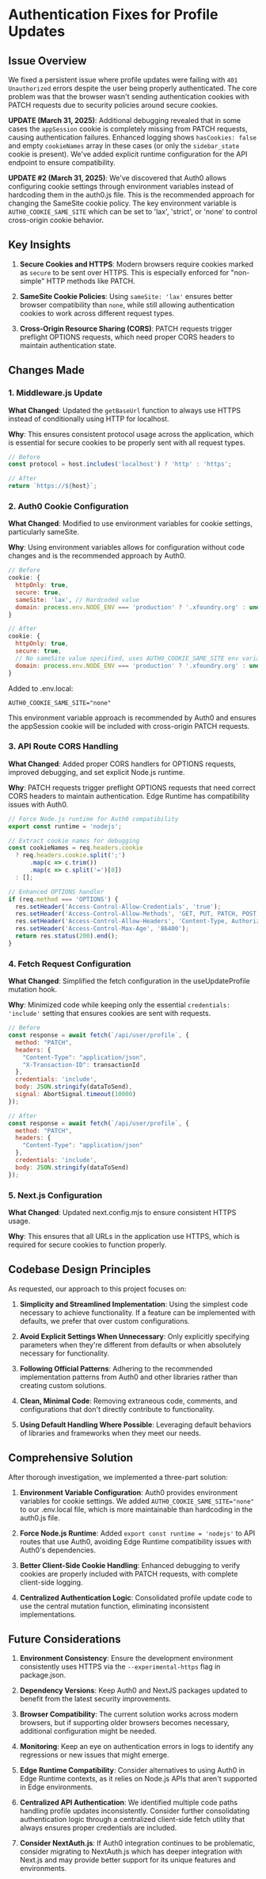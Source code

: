 # Authentication Fixes for Profile Updates

## Issue Overview

We fixed a persistent issue where profile updates were failing with `401 Unauthorized` errors despite the user being properly authenticated. The core problem was that the browser wasn't sending authentication cookies with PATCH requests due to security policies around secure cookies.

**UPDATE (March 31, 2025)**: Additional debugging revealed that in some cases the `appSession` cookie is completely missing from PATCH requests, causing authentication failures. Enhanced logging shows `hasCookies: false` and empty `cookieNames` array in these cases (or only the `sidebar_state` cookie is present). We've added explicit runtime configuration for the API endpoint to ensure compatibility.

**UPDATE #2 (March 31, 2025)**: We've discovered that Auth0 allows configuring cookie settings through environment variables instead of hardcoding them in the auth0.js file. This is the recommended approach for changing the SameSite cookie policy. The key environment variable is `AUTH0_COOKIE_SAME_SITE` which can be set to 'lax', 'strict', or 'none' to control cross-origin cookie behavior.

## Key Insights

1. **Secure Cookies and HTTPS**: Modern browsers require cookies marked as `secure` to be sent over HTTPS. This is especially enforced for "non-simple" HTTP methods like PATCH.

2. **SameSite Cookie Policies**: Using `sameSite: 'lax'` ensures better browser compatibility than `none`, while still allowing authentication cookies to work across different request types.

3. **Cross-Origin Resource Sharing (CORS)**: PATCH requests trigger preflight OPTIONS requests, which need proper CORS headers to maintain authentication state.

## Changes Made

### 1. Middleware.js Update

**What Changed**: Updated the `getBaseUrl` function to always use HTTPS instead of conditionally using HTTP for localhost.

**Why**: This ensures consistent protocol usage across the application, which is essential for secure cookies to be properly sent with all request types.

```javascript
// Before
const protocol = host.includes('localhost') ? 'http' : 'https';

// After
return `https://${host}`;
```

### 2. Auth0 Cookie Configuration

**What Changed**: Modified to use environment variables for cookie settings, particularly sameSite.

**Why**: Using environment variables allows for configuration without code changes and is the recommended approach by Auth0.

```javascript
// Before
cookie: {
  httpOnly: true,
  secure: true,
  sameSite: 'lax', // Hardcoded value
  domain: process.env.NODE_ENV === 'production' ? '.xfoundry.org' : undefined
}

// After
cookie: {
  httpOnly: true,
  secure: true,
  // No sameSite value specified, uses AUTH0_COOKIE_SAME_SITE env variable
  domain: process.env.NODE_ENV === 'production' ? '.xfoundry.org' : undefined
}
```

Added to .env.local:
```
AUTH0_COOKIE_SAME_SITE="none"
```

This environment variable approach is recommended by Auth0 and ensures the appSession cookie will be included with cross-origin PATCH requests.

### 3. API Route CORS Handling

**What Changed**: Added proper CORS handlers for OPTIONS requests, improved debugging, and set explicit Node.js runtime.

**Why**: PATCH requests trigger preflight OPTIONS requests that need correct CORS headers to maintain authentication. Edge Runtime has compatibility issues with Auth0.

```javascript
// Force Node.js runtime for Auth0 compatibility
export const runtime = 'nodejs';

// Extract cookie names for debugging
const cookieNames = req.headers.cookie 
  ? req.headers.cookie.split(';')
      .map(c => c.trim())
      .map(c => c.split('=')[0]) 
  : [];

// Enhanced OPTIONS handler
if (req.method === 'OPTIONS') {
  res.setHeader('Access-Control-Allow-Credentials', 'true');
  res.setHeader('Access-Control-Allow-Methods', 'GET, PUT, PATCH, POST, DELETE, OPTIONS');
  res.setHeader('Access-Control-Allow-Headers', 'Content-Type, Authorization, X-Requested-With');
  res.setHeader('Access-Control-Max-Age', '86400');
  return res.status(200).end();
}
```

### 4. Fetch Request Configuration

**What Changed**: Simplified the fetch configuration in the useUpdateProfile mutation hook.

**Why**: Minimized code while keeping only the essential `credentials: 'include'` setting that ensures cookies are sent with requests.

```javascript
// Before
const response = await fetch(`/api/user/profile`, {
  method: "PATCH",
  headers: {
    "Content-Type": "application/json",
    "X-Transaction-ID": transactionId
  },
  credentials: 'include',
  body: JSON.stringify(dataToSend),
  signal: AbortSignal.timeout(10000)
});

// After
const response = await fetch(`/api/user/profile`, {
  method: "PATCH",
  headers: {
    "Content-Type": "application/json"
  },
  credentials: 'include',
  body: JSON.stringify(dataToSend)
});
```

### 5. Next.js Configuration

**What Changed**: Updated next.config.mjs to ensure consistent HTTPS usage.

**Why**: This ensures that all URLs in the application use HTTPS, which is required for secure cookies to function properly.

## Codebase Design Principles

As requested, our approach to this project focuses on:

1. **Simplicity and Streamlined Implementation**: Using the simplest code necessary to achieve functionality. If a feature can be implemented with defaults, we prefer that over custom configurations.

2. **Avoid Explicit Settings When Unnecessary**: Only explicitly specifying parameters when they're different from defaults or when absolutely necessary for functionality.

3. **Following Official Patterns**: Adhering to the recommended implementation patterns from Auth0 and other libraries rather than creating custom solutions.

4. **Clean, Minimal Code**: Removing extraneous code, comments, and configurations that don't directly contribute to functionality.

5. **Using Default Handling Where Possible**: Leveraging default behaviors of libraries and frameworks when they meet our needs.

## Comprehensive Solution

After thorough investigation, we implemented a three-part solution:

1. **Environment Variable Configuration**: Auth0 provides environment variables for cookie settings. We added `AUTH0_COOKIE_SAME_SITE="none"` to our .env.local file, which is more maintainable than hardcoding in the auth0.js file.

2. **Force Node.js Runtime**: Added `export const runtime = 'nodejs'` to API routes that use Auth0, avoiding Edge Runtime compatibility issues with Auth0's dependencies.

3. **Better Client-Side Cookie Handling**: Enhanced debugging to verify cookies are properly included with PATCH requests, with complete client-side logging.

4. **Centralized Authentication Logic**: Consolidated profile update code to use the central mutation function, eliminating inconsistent implementations.

## Future Considerations

1. **Environment Consistency**: Ensure the development environment consistently uses HTTPS via the `--experimental-https` flag in package.json.

2. **Dependency Versions**: Keep Auth0 and NextJS packages updated to benefit from the latest security improvements.

3. **Browser Compatibility**: The current solution works across modern browsers, but if supporting older browsers becomes necessary, additional configuration might be needed.

4. **Monitoring**: Keep an eye on authentication errors in logs to identify any regressions or new issues that might emerge.

5. **Edge Runtime Compatibility**: Consider alternatives to using Auth0 in Edge Runtime contexts, as it relies on Node.js APIs that aren't supported in Edge environments.

6. **Centralized API Authentication**: We identified multiple code paths handling profile updates inconsistently. Consider further consolidating authentication logic through a centralized client-side fetch utility that always ensures proper credentials are included.

7. **Consider NextAuth.js**: If Auth0 integration continues to be problematic, consider migrating to NextAuth.js which has deeper integration with Next.js and may provide better support for its unique features and environments.